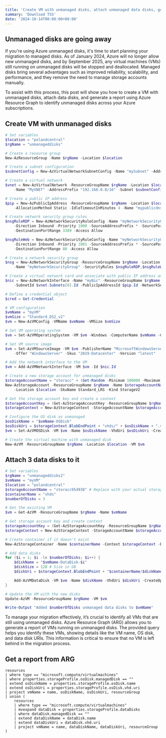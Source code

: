 ```yaml
---
title: 'Create VM with unmanaged disks, attach unmanaged data disks, get the Azure Resource Graph report on it'
summary: 'Download TSS'
date: '2024-10-14T00:00:00+00:00'
---
```


## Unmanaged disks are going away

If you're using Azure unmanaged disks, it's time to start planning your migration to managed disks. As of January 2024, Azure will no longer allow new unmanaged disks, and by September 2025, any virtual machines (VMs) still running on unmanaged disks will be stopped and deallocated. Managed disks bring several advantages such as improved reliability, scalability, and performance, and they remove the need to manage storage accounts manually.

To assist with this process, this post will show you how to create a VM with unmanaged disks, attach data disks, and generate a report using Azure Resource Graph to identify unmanaged disks across your Azure subscriptions.

## Create VM with unmanaged disks

```powershell
# Set variables
$location = "polandcentral"
$rgName = "unmanageddisks"

# Create a resource group
New-AzResourceGroup -Name $rgName -Location $location

# Create a subnet configuration
$subnetConfig = New-AzVirtualNetworkSubnetConfig -Name "mySubnet" -AddressPrefix "192.168.1.0/24"

# Create a virtual network
$vnet = New-AzVirtualNetwork -ResourceGroupName $rgName -Location $location `
    -Name "MyVNET" -AddressPrefix "192.168.0.0/16" -Subnet $subnetConfig

# Create a public IP address
$pip = New-AzPublicIpAddress -ResourceGroupName $rgName -Location $location `
    -AllocationMethod Static -IdleTimeoutInMinutes 4 -Name "mypublicdns$(Get-Random)"

# Create network security group rules
$nsgRuleRDP = New-AzNetworkSecurityRuleConfig -Name "myNetworkSecurityGroupRuleRDP" -Protocol Tcp `
    -Direction Inbound -Priority 1000 -SourceAddressPrefix * -SourcePortRange * -DestinationAddressPrefix * `
    -DestinationPortRange 3389 -Access Allow

$nsgRuleWeb = New-AzNetworkSecurityRuleConfig -Name "myNetworkSecurityGroupRuleWWW" -Protocol Tcp `
    -Direction Inbound -Priority 1001 -SourceAddressPrefix * -SourcePortRange * -DestinationAddressPrefix * `
    -DestinationPortRange 80 -Access Allow

# Create a network security group
$nsg = New-AzNetworkSecurityGroup -ResourceGroupName $rgName -Location $location `
    -Name "myNetworkSecurityGroup" -SecurityRules $nsgRuleRDP,$nsgRuleWeb

# Create a virtual network card and associate with public IP address and NSG
$nic = New-AzNetworkInterface -Name "myNic" -ResourceGroupName $rgName -Location $location `
    -SubnetId $vnet.Subnets[0].Id -PublicIpAddressId $pip.Id -NetworkSecurityGroupId $nsg.Id

# Define a credential object
$cred = Get-Credential

# VM configuration
$vmName = "myVM"
$vmSize = "Standard_DS2_v2"
$vm = New-AzVMConfig -VMName $vmName -VMSize $vmSize

# Set VM operating system
$vm = Set-AzVMOperatingSystem -VM $vm -Windows -ComputerName $vmName -Credential $cred

# Set VM source image
$vm = Set-AzVMSourceImage -VM $vm -PublisherName "MicrosoftWindowsServer" `
    -Offer "WindowsServer" -Skus "2019-Datacenter" -Version "latest"

# Add the network interface to the VM
$vm = Add-AzVMNetworkInterface -VM $vm -Id $nic.Id

# Create a new storage account for unmanaged disks
$storageAccountName = "storacc" + (Get-Random -Minimum 100000 -Maximum 999999)
New-AzStorageAccount -ResourceGroupName $rgName -Name $storageAccountName `
    -Location $location -SkuName Standard_LRS -Kind StorageV2

# Get the storage account key and create a context
$storageAccountKey = (Get-AzStorageAccountKey -ResourceGroupName $rgName -Name $storageAccountName).Value[0]
$storageContext = New-AzStorageContext -StorageAccountName $storageAccountName -StorageAccountKey $storageAccountKey

# Configure the OS disk as unmanaged
$osDiskName = "$vmName-OSDisk"
$osDiskUri = $storageContext.BlobEndPoint + "vhds/" + $osDiskName + ".vhd"
$vm = Set-AzVMOSDisk -VM $vm -Name $osDiskName -VhdUri $osDiskUri -CreateOption FromImage

# Create the virtual machine with unmanaged disk
New-AzVM -ResourceGroupName $rgName -Location $location -VM $vm
```

## Attach 3 data disks to it

```powershell
# Set variables
$rgName = "unmanageddisks2"
$vmName = "myVM"
$location = "polandcentral"
$storageAccountName = "storacc954938" # Replace with your actual storage account name
$containerName = "vhds"
$numberOfDisks = 3

# Get the existing VM
$vm = Get-AzVM -ResourceGroupName $rgName -Name $vmName

# Get storage account key and create context
$storageAccountKey = (Get-AzStorageAccountKey -ResourceGroupName $rgName -Name $storageAccountName).Value[0]
$storageContext = New-AzStorageContext -StorageAccountName $storageAccountName -StorageAccountKey $storageAccountKey

# Create container if it doesn't exist
New-AzStorageContainer -Name $containerName -Context $storageContext -ErrorAction SilentlyContinue

# Add data disks
for ($i = 1; $i -le $numberOfDisks; $i++) {
    $diskName = "$vmName-DataDisk-$i"
    $diskSize = 128 # Size in GB
    $diskUri = $storageContext.BlobEndPoint + "$containerName/$diskName.vhd"

    Add-AzVMDataDisk -VM $vm -Name $diskName -VhdUri $diskUri -CreateOption Empty -DiskSizeInGB $diskSize -Lun $i
}

# Update the VM with the new disks
Update-AzVM -ResourceGroupName $rgName -VM $vm

Write-Output "Added $numberOfDisks unmanaged data disks to $vmName"
```
To manage your migration effectively, it’s crucial to identify all VMs that are still using unmanaged disks. Azure Resource Graph (ARG) allows you to generate a report of VMs running on unmanaged disks. The provided query helps you identify these VMs, showing details like the VM name, OS disk, and data disk URIs. This information is critical to ensure that no VM is left behind in the migration process.
## Get a report from ARG

```kusto
resources
| where type == "microsoft.compute/virtualmachines"
| where properties.storageProfile.osDisk.managedDisk == ""
| extend osDiskName = properties.storageProfile.osDisk.name
| extend osDiskUri = properties.storageProfile.osDisk.vhd.uri
| project vmName = name, osDiskName, osDiskUri, resourceGroup
| union (
    resources
    | where type == "microsoft.compute/virtualmachines"
    | mvexpand dataDisk = properties.storageProfile.dataDisks
    | where dataDisk.managedDisk == ""
    | extend dataDiskName = dataDisk.name
    | extend dataDiskUri = dataDisk.vhd.uri
    | project vmName = name, dataDiskName, dataDiskUri, resourceGroup
)
```
